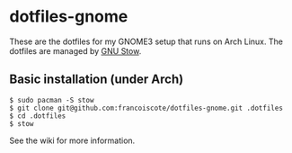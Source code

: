 # dotfiles-gnome
These are the dotfiles for my GNOME3 setup that runs on Arch Linux. The dotfiles
are managed by [GNU Stow](https://www.gnu.org/software/stow/).

## Basic installation (under Arch)
```
$ sudo pacman -S stow
$ git clone git@github.com:francoiscote/dotfiles-gnome.git .dotfiles
$ cd .dotfiles
$ stow
```

See the wiki for more information.
